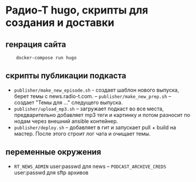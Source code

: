 # Радио-Т hugo, скрипты для создания и доставки

## генрация сайта
```
    docker-compose run hugo
```

## скрипты публикации подкаста

- `publisher/make_new_episode.sh` - создает шаблон нового выпуска, берет темы с news.radio-t.com.
– `publisher/make_new_prep.sh` – создает "Темы для ..." следущего выпуска.
- `publisher/upload_mp3.sh` – загружает подкаст во все места, предварительно добавляет mp3 теги и картинку и потом разносит по нодам через внешний ansible контейнер.
- `publisher/deploy.sh` – добавляет в гит и запускает pull + build на мастер. После этого строит лог чата и очищает темы.

## переменные окружения

- `RT_NEWS_ADMIN` user:passwd для news
– `PODCAST_ARCHIVE_CREDS` user:passwd для sftp архивов
